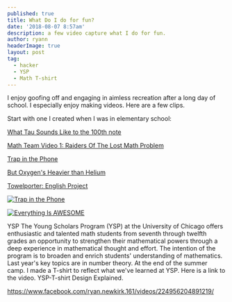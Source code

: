 ```yaml
---
published: true
title: What Do I do for fun? 
date: '2018-08-07 8:57am'
description: a few video capture what I do for fun. 
author: ryann	
headerImage: true
layout: post
tag:
  - hacker
  - YSP
  - Math T-shirt
---
```


I enjoy goofing off and engaging in aimless recreation after a long day of school. I especially enjoy making videos. Here are a few clips. 

Start with one I created when I was in elementary school: 

[What Tau Sounds Like to the 100th note](https://www.youtube.com/watch?v=ne8hEfVqK0o&t=55s)

[Math Team Video 1: Raiders Of The Lost Math Problem](https://www.youtube.com/watch?v=kTvGtnOyJqI&t=1s)


[Trap in the Phone](https://www.youtube.com/watch?v=QYrDnpfR-Kg&t=3s)


[But Oxygen's Heavier than Helium](https://www.youtube.com/watch?v=31TuHZr8tRQ)

[Towelporter: English Project](https://www.youtube.com/watch?v=-dM7nsPcvjU)


[![Trap in the Phone](http://i3.ytimg.com/vi/QYrDnpfR-Kg/maxresdefault.jpg)](https://www.youtube.com/watch?v=QYrDnpfR-Kg&t=3s "Trap in the Phone")

[![Everything Is AWESOME](https://img.youtube.com/vi/StTqXEQ2l-Y/0.jpg)](https://www.youtube.com/watch?v=StTqXEQ2l-Y "Everything Is AWESOME")




<span class="drop-cap">YSP</span> The Young Scholars Program (YSP) at the University of Chicago offers enthusiastic and talented math students from seventh through twelfth grades an opportunity to strengthen their mathematical powers through a deep experience in mathematical thought and effort. The intention of the program is to broaden and enrich students' understanding of mathematics. Last year's key topics are in number theory. At the end of the summer camp. I made a T-shirt to reflect what we've learned at YSP. Here is a link to the video. YSP-T-shirt Design Explained. 

https://www.facebook.com/ryan.newkirk.161/videos/224956204891219/





